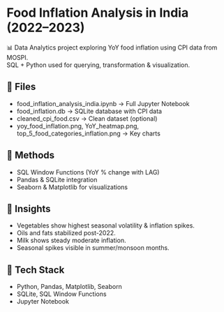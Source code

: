 # Food Inflation Analysis in India (2022–2023)

📊 Data Analytics project exploring YoY food inflation using CPI data from MOSPI.  
SQL + Python used for querying, transformation & visualization.

## 🔹 Files
- food_inflation_analysis_india.ipynb → Full Jupyter Notebook
- food_inflation.db → SQLite database with CPI data
- cleaned_cpi_food.csv → Clean dataset (optional)
- yoy_food_inflation.png, YoY_heatmap.png, top_5_food_categories_inflation.png → Key charts

## 🔹 Methods
- SQL Window Functions (YoY % change with LAG)
- Pandas & SQLite integration
- Seaborn & Matplotlib for visualizations

## 🔹 Insights
- Vegetables show highest seasonal volatility & inflation spikes.
- Oils and fats stabilized post-2022.
- Milk shows steady moderate inflation.
- Seasonal spikes visible in summer/monsoon months.

## 🔹 Tech Stack
- Python, Pandas, Matplotlib, Seaborn
- SQLite, SQL Window Functions
- Jupyter Notebook
